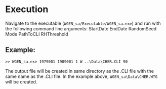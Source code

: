 # Execution
Navigate to the executable (```WGEN_sa/Executable/WGEN_sa.exe```) and run with the following command line arguments:
StartDate EndDate RandomSeed Mode PathToCLI RHThreshold

## Example:
```>> WGEN_sa.exe 1979001 1989001 1 W ..\Data\CHER.CLI 90```

The output file will be created in same directory as the .CLI file with the same name as the .CLI file. In the example above, ```WGEN_sa\Data\CHER.WTG``` will be created.
